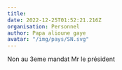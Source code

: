 ```yaml
---
title: 
date: 2022-12-25T01:52:21.216Z
organisation: Personnel 
author: Papa alioune gaye 
avatar: "/img/pays/SN.svg"
---
```


Non au 3eme mandat Mr le président 
